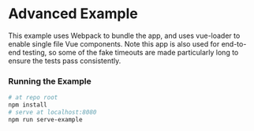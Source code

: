 # Advanced Example

This example uses Webpack to bundle the app, and uses vue-loader to enable single file Vue components. Note this app is also used for end-to-end testing, so some of the fake timeouts are made particularly long to ensure the tests pass consistently.


### Running the Example

``` bash
# at repo root
npm install
# serve at localhost:8080
npm run serve-example
```
